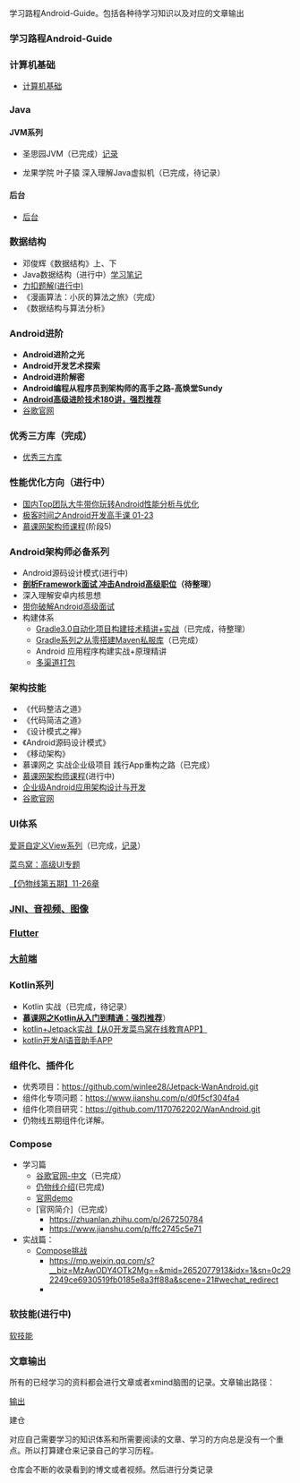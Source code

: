 学习路程Android-Guide。包括各种待学习知识以及对应的文章输出
### 学习路程Android-Guide

### 计算机基础

* [计算机基础](计算机基础.md)


### Java

#### JVM系列

* 圣思园JVM（已完成）[记录]()

* 龙果学院 叶子猿 深入理解Java虚拟机（已完成，待记录）

#### 后台

* [后台](后台.md)

### 数据结构

* 邓俊辉《数据结构》上、下
* Java数据结构（进行中）[学习笔记](https://github.com/kailaisi/data-structure/tree/master/src/datalearning)
* [力扣题解(进行中)](https://github.com/kailaisi/data-structure)
* 《漫画算法：小灰的算法之旅》（完成）
* 《数据结构与算法分析》

### Android进阶

* **Android进阶之光**
* **Android开发艺术探索**
* **Android进阶解密**
* **Android编程从程序员到架构师的高手之路-高焕堂Sundy**
* **[Android高级进阶技术180讲，强烈推荐](https://www.cniao5.com/course/10285)**
* [谷歌官网](https://developer.android.google.cn/topic/libraries/architecture/paging/v3-paged-data?hl=zh-cn)

### 优秀三方库（完成）

* [优秀三方库](优秀三方库.md)

### 性能优化方向（进行中）

* [国内Top团队大牛带你玩转Android性能分析与优化](https://coding.imooc.com/class/chapter/308.html#Anchor)
* [极客时间之Android开发高手课 01-23]()
* [慕课网架构师课程]()(阶段5)

### Android架构师必备系列

* Android源码设计模式(进行中)
* **[剖析Framework面试 冲击Android高级职位](https://coding.imooc.com/class/340.html)（待整理）**
* 深入理解安卓内核思想
* [带你破解Android高级面试](https://coding.imooc.com/class/chapter/317.html#Anchor)
* 构建体系
  * [Gradle3.0自动化项目构建技术精讲+实战](https://coding.imooc.com/class/chapter/206.html#Anchor)（已完成，待整理）
  * [Gradle系列之从零搭建Maven私服库](https://juejin.cn/post/6844903939658219527)（已完成）
  * Android 应用程序构建实战+原理精讲
  * [多渠道打包](https://www.jianshu.com/p/5baea0e1cd1e?utm_campaign=maleskine&utm_content=note&utm_medium=seo_notes&utm_source=recommendation)

### 架构技能

* 《代码整洁之道》
* 《代码简洁之道》
* 《设计模式之禅》
* 《Android源码设计模式》
* 《移动架构》
* 慕课网之 实战企业级项目 践行App重构之路（已完成）
* [慕课网架构师课程]()(进行中)
* [企业级Android应用架构设计与开发](https://coding.imooc.com/class/chapter/364.html#Anchor)
* [谷歌官网](https://developer.android.google.cn/guide/topics/ui/look-and-feel/downloadable-fonts?hl=zh_cn)

### UI体系

[爱哥自定义View系列](https://blog.csdn.net/aigestudio/category_9263410.html?spm=1001.2014.3001.5482)（已完成，[记录](输出文章\Android\UI)）

[菜鸟窝：高级UI专题](https://www.cniao5.com/course/10289#tab_3)

[【仍物线第五期】11-26章]()

### [JNI、音视频、图像](NDK音视频图像.md)

### [Flutter](Flutter学习路线图.md)

### [大前端](大前端学习路线图.md)

### Kotlin系列

* Kotlin 实战（已完成，待记录）
* **[慕课网之Kotlin从入门到精通：强烈推荐](https://coding.imooc.com/class/chapter/398.html#Anchor)**）
* [kotlin+Jetpack实战【从0开发菜鸟窝在线教育APP】]()
* [kotlin开发AI语音助手APP]()

### 组件化、插件化

* 优秀项目：https://github.com/winlee28/Jetpack-WanAndroid.git
* 组件化专项问题：https://www.jianshu.com/p/d0f5cf304fa4
* 组件化项目研究：https://github.com/1170762202/WanAndroid.git
* 仍物线五期组件化详解。

### Compose

* 学习篇
  * [谷歌官网-中文](https://developer.android.google.cn/jetpack/compose/tutorial?hl=zh_cn)（已完成）
  * [仍物线介绍](https://www.sohu.com/a/433487805_611601>https://ke.qq.com/course/3102992?taid=10361930727250192)(已完成)
  * [官网demo](https://github.com/android/compose-samples)
  * [官网简介]（已完成）
    * https://zhuanlan.zhihu.com/p/267250784
    * https://www.jianshu.com/p/ffc2745c5e71
* 实战篇：
  * [Compose挑战](https://developer.android.com/dev-challenge)
    * https://mp.weixin.qq.com/s?__biz=MzAwODY4OTk2Mg==&mid=2652077913&idx=1&sn=0c292249ce6930519fb0185e8a3ff88a&scene=21#wechat_redirect
    * 

### 软技能(进行中)

[软技能](软技能.md)

### 文章输出 

所有的已经学习的资料都会进行文章或者xmind脑图的记录。文章输出路径：

[输出](输出文章)

建仓

对应自己需要学习的知识体系和所需要阅读的文章、学习的方向总是没有一个重点。所以打算建仓来记录自己的学习历程。

仓库会不断的收录看到的博文或者视频。然后进行分类记录
